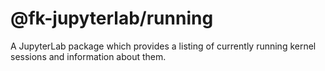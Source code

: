 # @fk-jupyterlab/running

A JupyterLab package which provides a listing of currently running kernel sessions and information about them.
